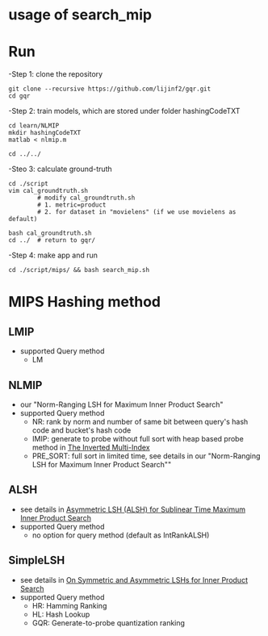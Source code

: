 usage of search_mip
==================

# Run
-Step 1: clone the repository

    git clone --recursive https://github.com/lijinf2/gqr.git
    cd gqr

-Step 2: train models, which are stored under folder hashingCodeTXT

    cd learn/NLMIP
    mkdir hashingCodeTXT
    matlab < nlmip.m

    cd ../../

-Steo 3: calculate ground-truth

    cd ./script
    vim cal_groundtruth.sh
            # modify cal_groundtruth.sh
            # 1. metric=product
            # 2. for dataset in "movielens" (if we use movielens as default)

    bash cal_groundtruth.sh
    cd ../  # return to gqr/

-Step 4: make app and run

    cd ./script/mips/ && bash search_mip.sh

# MIPS Hashing method

## LMIP
- supported Query method
    * LM

## NLMIP
- our "Norm-Ranging LSH for Maximum Inner Product Search"
- supported Query method
    * NR: rank by norm and number of same bit between query's hash code and bucket's hash code
    * IMIP: generate to probe without full sort with heap based probe method in [The Inverted Multi-Index](https://www.google.com.hk/search?q=The+Inverted+Multi-Index&oq=The+Inverted+Multi-Index&aqs=chrome..69i57j69i61l2j69i60&sourceid=chrome&ie=UTF-8)
    * PRE_SORT: full sort in limited time, see details in our "Norm-Ranging LSH for Maximum Inner Product Search""

## ALSH
- see details in [Asymmetric LSH (ALSH) for Sublinear Time Maximum Inner Product Search](https://arxiv.org/pdf/1405.5869.pdf)
- supported Query method
    * no option for query method (default as IntRankALSH)

## SimpleLSH
- see details in [On Symmetric and Asymmetric LSHs for Inner Product Search](https://arxiv.org/pdf/1410.5518.pdf)
- supported Query method
    - HR: Hamming Ranking
    - HL: Hash Lookup
    - GQR: Generate-to-probe quantization ranking
